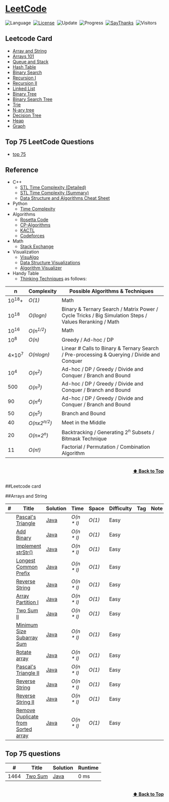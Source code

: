 # [LeetCode](https://leetcode.com/problemset/all/)

![Language](https://img.shields.io/badge/badge-java-brightgreen)&nbsp;
[![License](https://img.shields.io/badge/license-MIT-blue.svg)](./LICENSE.md)&nbsp;
![Update](https://img.shields.io/badge/update-weekly-green.svg)&nbsp;
![Progress](https://img.shields.io/badge/progress-2183%20%2F%202183-ff69b4.svg)&nbsp;
[![SayThanks](https://img.shields.io/badge/say-thanks-ff69f4.svg)](https://saythanks.io/to/azizbekx)&nbsp;
![Visitors](https://visitor-badge.laobi.icu/badge?page_id=azizbekx.leetcode.solutions)


## Leetcode Card
* [Array and String](https://github.com/azizbekx/LeetCode-Solutions#array)
* [Arrays 101](https://github.com/azizbekx/LeetCode-Solutions#array)
* [Queue and Stack](https://github.com/azizbekx/LeetCode-Solutions#array)
* [Hash Table](https://github.com/azizbekx/LeetCode-Solutions#array)
* [Binary Search](https://github.com/azizbekx/LeetCode-Solutions#array)
* [Recursion I](https://github.com/azizbekx/LeetCode-Solutions#array)
* [Recursion II](https://github.com/azizbekx/LeetCode-Solutions#array)
* [Linked List](https://github.com/azizbekx/LeetCode-Solutions#array)
* [Binary Tree](https://github.com/azizbekx/LeetCode-Solutions#array)
* [Binary Search Tree](https://github.com/azizbekx/LeetCode-Solutions#array)
* [Trie](https://github.com/azizbekx/LeetCode-Solutions#array)
* [N-ary tree](https://github.com/azizbekx/LeetCode-Solutions#array)
* [Decision Tree](https://github.com/azizbekx/LeetCode-Solutions#array)
* [Heap](https://github.com/azizbekx/LeetCode-Solutions#array)
* [Graph](https://github.com/azizbekx/LeetCode-Solutions#array)

## Top 75 LeetCode Questions
* [top 75](https://github.com/azizbekx/LeetCode-Solutions#bit-manipulation)

[//]: # (## Algorithms )

[//]: # (* [Bit Manipulation]&#40;https://github.com/azizbekx/LeetCode-Solutions#bit-manipulation&#41;)

[//]: # (* [Array]&#40;https://github.com/azizbekx/LeetCode-Solutions#array&#41;)

[//]: # (* [String]&#40;https://github.com/azizbekx/LeetCode-Solutions#string&#41;)

[//]: # (* [Linked List]&#40;https://github.com/azizbekx/LeetCode-Solutions#linked-list&#41;)

[//]: # (* [Stack]&#40;https://github.com/azizbekx/LeetCode-Solutions#stack&#41;)

[//]: # (* [Queue]&#40;https://github.com/azizbekx/LeetCode-Solutions#queue&#41;)

[//]: # (* [Binary Heap]&#40;https://github.com/azizbekx/LeetCode-Solutions#binary-heap&#41;)

[//]: # (* [Tree]&#40;https://github.com/azizbekx/LeetCode-Solutions#tree&#41;)

[//]: # (* [Hash Table]&#40;https://github.com/azizbekx/LeetCode-Solutions#hash-table&#41;)

[//]: # (* [Math]&#40;https://github.com/azizbekx/LeetCode-Solutions#math&#41;)

[//]: # (* [Sort]&#40;https://github.com/azizbekx/LeetCode-Solutions#sort&#41;)

[//]: # (* [Two Pointers]&#40;https://github.com/azizbekx/LeetCode-Solutions#two-pointers&#41;)

[//]: # (* [Recursion]&#40;https://github.com/azizbekx/LeetCode-Solutions#recursion&#41;)

[//]: # (* [Binary Search]&#40;https://github.com/azizbekx/LeetCode-Solutions#binary-search&#41;)

[//]: # (* [Binary Search Tree]&#40;https://github.com/azizbekx/LeetCode-Solutions#binary-search-tree&#41;)

[//]: # (* [Breadth-First Search]&#40;https://github.com/azizbekx/LeetCode-Solutions#breadth-first-search&#41;)

[//]: # (* [Depth-First Search]&#40;https://github.com/azizbekx/LeetCode-Solutions#depth-first-search&#41;)

[//]: # (* [Backtracking]&#40;https://github.com/azizbekx/LeetCode-Solutions#backtracking&#41;)

[//]: # (* [Dynamic Programming]&#40;https://github.com/azizbekx/LeetCode-Solutions#dynamic-programming&#41;)

[//]: # (* [Greedy]&#40;https://github.com/azizbekx/LeetCode-Solutions#greedy&#41;)

[//]: # (* [Graph]&#40;https://github.com/azizbekx/LeetCode-Solutions#graph&#41;)

[//]: # (* [Geometry]&#40;https://github.com/azizbekx/LeetCode-Solutions#geometry&#41;)

[//]: # (* [Simulation]&#40;https://github.com/azizbekx/LeetCode-Solutions#simulation&#41;)

[//]: # (* [Design]&#40;https://github.com/azizbekx/LeetCode-Solutions#design&#41;)

[//]: # (* [Concurrency]&#40;https://github.com/azizbekx/LeetCode-Solutions#concurrency&#41;)

## Reference

* C++
    * [STL Time Complexity (Detailed)](http://www.cplusplus.com/reference/stl/)
    * [STL Time Complexity (Summary)](http://john-ahlgren.blogspot.com/2013/10/stl-container-performance.html)
    * [Data Structure and Algorithms Cheat Sheet](https://github.com/gibsjose/cpp-cheat-sheet/blob/master/Data%20Structures%20and%20Algorithms.md)
* Python
    * [Time Complexity](https://wiki.python.org/moin/TimeComplexity)
* Algorithms
    * [Rosetta Code](https://rosettacode.org)
    * [CP-Algorithms](https://cp-algorithms.com)
    * [KACTL](https://github.com/kth-competitive-programming/kactl)
    * [Codeforces](https://codeforces.com/)
* Math
    * [Stack Exchange](https://math.stackexchange.com)     
* Visualization
    * [VisuAlgo](https://visualgo.net/en)
    * [Data Structure Visualizations](https://www.cs.usfca.edu/~galles/visualization/Algorithms.html)
    * [Algorithm Visualizer](https://algorithm-visualizer.org/)
 * Handy Table
    * [Thinking Techniques](https://sites.google.com/site/mostafasibrahim/programming-competitions/thinking-techniques) as follows:

| n | Complexity | Possible Algorithms & Techniques |
| - | - | - |
| 10<sup>18</sup>+ | _O(1)_ | Math |
| 10<sup>18</sup> | _O(logn)_ | Binary & Ternary Search / Matrix Power / Cycle Tricks / Big Simulation Steps / Values Reranking / Math |
| 10<sup>16</sup> | _O(n<sup>1/2</sup>)_ | Math |
| 10<sup>8</sup> | _O(n)_ | Greedy / Ad-hoc / DP |
| 4×10<sup>7</sup> | _O(nlogn)_ | Linear # Calls to Binary & Ternary Search / Pre-processing & Querying / Divide and Conquer |
| 10<sup>4</sup> | _O(n<sup>2</sup>)_ | Ad-hoc / DP / Greedy / Divide and Conquer / Branch and Bound |
| 500 | _O(n<sup>3</sup>)_ | Ad-hoc / DP / Greedy / Divide and Conquer / Branch and Bound  |
| 90 | _O(n<sup>4</sup>)_ | Ad-hoc / DP / Greedy / Divide and Conquer / Branch and Bound |
| 50 | _O(n<sup>5</sup>)_ | Branch and Bound |
| 40 | _O(nx2<sup>n/2</sup>)_ | 	Meet in the Middle |
| 20 | _O(n×2<sup>n</sup>)_ | Backtracking / Generating 2<sup>n</sup> Subsets / Bitmask Technique |
| 11 | _O(n!)_ | Factorial / Permutation / Combination Algorithm |

<br/>
<div align="right">
    <b><a href="#Menu">⬆️ Back to Top</a></b>
</div>
<br/>

##Leetcode card

##Arrays and String

| #   | Title                                                                                                    | Solution                                                        | Time       | Space  | Difficulty | Tag | Note | 
|-----|----------------------------------------------------------------------------------------------------------|-----------------------------------------------------------------|------------|--------|------------|-----|------|
|     | [Pascal's Triangle](https://leetcode.com/problems/pascals-triangle/)                                     | [Java](./src/leetcodeCard/arraysAndString/PascalsTriangle.java) | _O(n * l)_ | _O(1)_ | Easy       ||     |     |
|     | [Add Binary](https://leetcode.com/problems/add-binary/)                                                  | [Java](./src/leetcodeCard/arraysAndString/AddBinary.java)       | _O(n * l)_ | _O(1)_ | Easy       ||     |     |
|     | [Implement strStr()](https://leetcode.com/problems/implement-strstr/)                                    | [Java](./src/leetcodeCard/arraysAndString/PascalsTriangle.java) | _O(n * l)_ | _O(1)_ | Easy       ||     |     |
|     | [Longest Common Prefix](https://leetcode.com/problems/longest-common-prefix/)                            | [Java](./src/leetcodeCard/arraysAndString/PascalsTriangle.java) | _O(n * l)_ | _O(1)_ | Easy       ||     |     |
|     | [Reverse String](https://leetcode.com/problems/reverse-string/)                                          | [Java](./src/leetcodeCard/arraysAndString/PascalsTriangle.java) | _O(n * l)_ | _O(1)_ | Easy       ||     |     |
|     | [Array Partition I](https://leetcode.com/problems/array-partition-i/)                                    | [Java](./src/leetcodeCard/arraysAndString/PascalsTriangle.java) | _O(n * l)_ | _O(1)_ | Easy       ||     |     |
|     | [Two Sum II ](https://leetcode.com/problems/two-sum-ii-input-array-is-sorted//)                          | [Java](.//leetcode)                                             | _O(n * l)_ | _O(1)_ | Easy       ||     |     |
|     | [Minimum Size Subarray Sum](https://leetcode.com/problems/minimum-size-subarray-sum/)                    | [Java](./src/leetcodeCard/arraysAndString/PascalsTriangle.java) | _O(n * l)_ | _O(1)_ | Easy       ||     |     |
|     | [Rotate array](https://leetcode.com/problems/rotate-array/submissions/)                                  | [Java](./src/leetcodeCard/arraysAndString/PascalsTriangle.java) | _O(n * l)_ | _O(1)_ | Easy       ||     |     |
|     | [Pascal's Triangle II](https://leetcode.com/problems/pascals-triangle-ii/)                               | [Java](./src/leetcodeCard/arraysAndString/PascalsTriangle.java) | _O(n * l)_ | _O(1)_ | Easy       ||     |     |
|     | [Reverse String ](https://leetcode.com/problems/reverse-string/)                                         | [Java](./src/leetcodeCard/arraysAndString/PascalsTriangle.java) | _O(n * l)_ | _O(1)_ | Easy       ||     |     |
|     | [Reverse String II](https://leetcode.com/problems/reverse-string-ii/)                                    | [Java](./src/leetcodeCard/arraysAndString/PascalsTriangle.java) | _O(n * l)_ | _O(1)_ | Easy       ||     |     |
|     | [Remove Duplicate from Sorted array](https://leetcode.com/problems/remove-duplicates-from-sorted-array/) | [Java](./src/leetcodeCard/arraysAndString/PascalsTriangle.java) | _O(n * l)_ | _O(1)_ | Easy       ||     |     |

## Top 75 questions 
| # | Title                                                                                | Solution   | Runtime |
|---|--------------------------------------------------------------------------------------|------------| ------- |
|1464| [Two Sum](https://leetcode.com/problems/two-sum/) | [Java](./) |0 ms|

<br/>
<div align="right">
    <b><a href="#algorithms">⬆️ Back to Top</a></b>
</div>
<br/>


[//]: # (## All Leetcode questions)

[//]: # ()
[//]: # (## Array)

[//]: # ()
[//]: # (|  #  | Title           |  Solution       |  Time           | Space           | Difficulty    | Tag          | Note| )

[//]: # (|-----|---------------- | --------------- | --------------- | --------------- | ------------- |--------------|-----|)

[//]: # (|1002 | [Find Common Characters]&#40;https://leetcode.com/problems/find-common-characters/&#41; | [C++]&#40;.&#41; [Python]&#40;./&#41; | _O&#40;n * l&#41;_ | _O&#40;1&#41;_      | Easy         ||     |     |)

[//]: # (|1002 | [Find Common Characters]&#40;https://leetcode.com/problems/find-common-characters/&#41; | [C++]&#40;.p&#41; [Python]&#40;./&#41; | _O&#40;n * l&#41;_ | _O&#40;1&#41;_      | Easy         ||     |     |)



